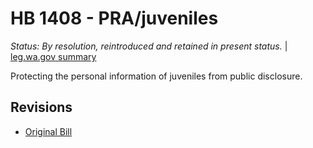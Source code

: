 # HB 1408 - PRA/juveniles
*Status: By resolution, reintroduced and retained in present status.* | [leg.wa.gov summary](https://app.leg.wa.gov/billsummary?BillNumber=1408&Year=2021)

Protecting the personal information of juveniles from public disclosure.

## Revisions
* [Original Bill](1/)